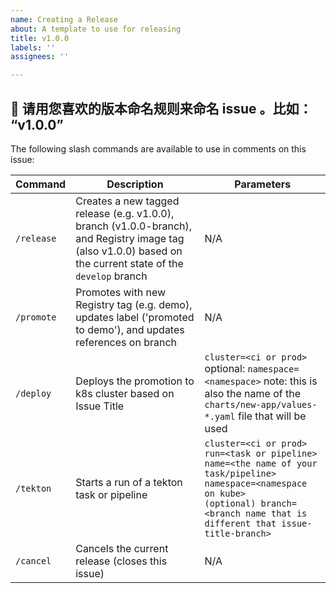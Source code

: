 ```yaml
---
name: Creating a Release
about: A template to use for releasing
title: v1.0.0
labels: ''
assignees: ''

---
```


## 🤖 请用您喜欢的版本命名规则来命名 issue 。比如： “v1.0.0”

The following slash commands are available to use in comments on this issue:

| Command | Description | Parameters |
|---|---|---|
| `/release` | Creates a new tagged release (e.g. v1.0.0), branch (v1.0.0-branch), and Registry image tag (also v1.0.0) based on the current state of the `develop` branch | N/A |
| `/promote` | Promotes with new Registry tag (e.g. demo), updates label ('promoted to demo'), and updates references on branch | N/A |
| `/deploy` | Deploys the promotion to k8s cluster based on Issue Title | `cluster=<ci or prod>`</br>optional: `namespace=<namespace>` note: this is also the name of the `charts/new-app/values-*.yaml` file that will be used |
| `/tekton` | Starts a run of a tekton task or pipeline | `cluster=<ci or prod>`</br>`run=<task or pipeline>`</br>`name=<the name of your task/pipeline>`</br>`namespace=<namespace on kube>`</br>`(optional) branch=<branch name that is different that issue-title-branch>` |
| `/cancel` | Cancels the current release (closes this issue) | N/A |
